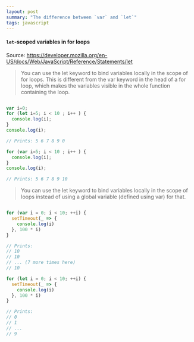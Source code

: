 ```yaml
---
layout: post
summary: "The difference between `var` and `let`"
tags: javascript
---
```

#### `let`-scoped variables in for loops

Source: https://developer.mozilla.org/en-US/docs/Web/JavaScript/Reference/Statements/let

> You can use the let keyword to bind variables locally in the scope of for loops. This is different from the var keyword in the head of a for loop, which makes the variables visible in the whole function containing the loop.

```js

var i=0;
for (let i=5; i < 10 ; i++ ) {
  console.log(i);
}
console.log(i);

// Prints: 5 6 7 8 9 0

for (var i=5; i < 10 ; i++ ) {
  console.log(i);
}
console.log(i);

// Prints: 5 6 7 8 9 10

```

> You can use the let keyword to bind variables locally in the scope of loops instead of using a global variable (defined using var) for that.

```js

for (var i = 0; i < 10; ++i) {
  setTimeout(_ => {
    console.log(i)
  }, 100 * i)
}

// Prints:
// 10
// 10
// ... (7 more times here)
// 10

for (let i = 0; i < 10; ++i) {
  setTimeout(_ => {
    console.log(i)
  }, 100 * i)
}

// Prints:
// 0
// 1
// ... 
// 9

```
